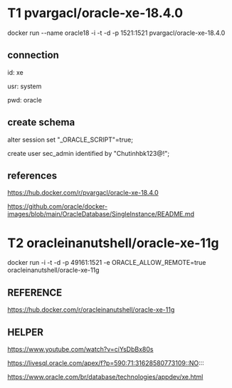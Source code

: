 

# T1    pvargacl/oracle-xe-18.4.0


docker run --name oracle18 -i -t -d -p 1521:1521 pvargacl/oracle-xe-18.4.0


## connection

id: xe

usr: system

pwd: oracle


## create schema

alter session set "_ORACLE_SCRIPT"=true;  

create user sec_admin identified by "Chutinhbk123@!";




## references

https://hub.docker.com/r/pvargacl/oracle-xe-18.4.0

https://github.com/oracle/docker-images/blob/main/OracleDatabase/SingleInstance/README.md







# T2    oracleinanutshell/oracle-xe-11g

docker run -i -t -d -p 49161:1521 -e ORACLE_ALLOW_REMOTE=true oracleinanutshell/oracle-xe-11g




## REFERENCE

https://hub.docker.com/r/oracleinanutshell/oracle-xe-11g




## HELPER

https://www.youtube.com/watch?v=ciYsDbBx80s

https://livesql.oracle.com/apex/f?p=590:71:31628580773109::NO:::

https://www.oracle.com/br/database/technologies/appdev/xe.html

